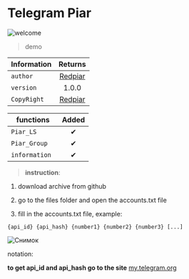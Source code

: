 # Telegram Piar

![welcome](https://user-images.githubusercontent.com/125751648/226340280-48917970-8992-44c0-ba8f-776351edea9e.gif)


> demo

| Information      | Returns          | 
| ------------- |:-------------:|
| ``` author ``` |[Redpiar](https://t.me/Redpiar)|
| ``` version ``` |1.0.0| 
| ``` CopyRight ``` |[Redpiar](https://t.me/Redpiar)|

| functions      | Added          | 
| ------------- |:-------------:|
| ``` Piar_LS ``` |✔|
| ```Piar_Group ``` |✔| 
| ```information ``` |✔|

> **instruction**:

1. download archive from github

2. go to the files folder and open the accounts.txt file

3. fill in the accounts.txt file, example:

```{api_id} {api_hash} {number1} {number2} {number3} [...]```

![Снимок](https://user-images.githubusercontent.com/125751648/226343770-4366a25b-ea6f-4309-b072-a2cf1075880c.PNG)

notation:

**to get api_id and api_hash go to the site** [my.telegram.org](https://my.telegram.org/auth)
